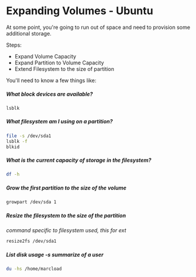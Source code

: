 Expanding Volumes - Ubuntu
=======================

At some point, you're going to run out of space and need to provision some additional storage. 

Steps:

- Expand Volume Capacity
- Expand Partition to Volume Capacity
- Extend Filesystem to the size of partition

You'll need to know a few things like:

##### What block devices are available?

```bash
lsblk
```

##### What filesystem am I using on a partition?
```bash
file -s /dev/sda1
lsblk -f
blkid
```

##### What is the current capacity of storage in the filesystem?
```bash
df -h
```

##### Grow the first partition to the size of the volume
```bash
growpart /dev/sda 1
```

##### Resize the filesystem to the size of the partition
*command specific to filesystem used, this for ext*

```bash
resize2fs /dev/sda1
```

##### List disk usage -s summarize of a user
```bash
du -hs /home/marcload
```

